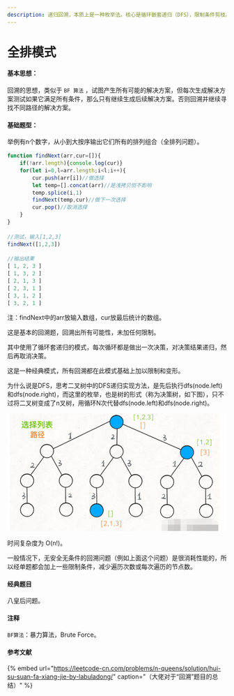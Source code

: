 ```yaml
---
description: 递归回溯，本质上是一种枚举法。核心是循环嵌套递归（DFS），限制条件剪枝。
---
```


# 全排模式

#### 基本思想：

回溯的思想，类似于 `BF 算法` ，试图产生所有可能的解决方案，但每次生成解决方案测试如果它满足所有条件，那么只有继续生成后续解决方案。否则回溯并继续寻找不同路径的解决方案。

#### 基础题型：

举例有n个数字，从小到大按序输出它们所有的排列组合（全排列问题）。

```javascript
function findNext(arr,cur=[]){
    if(!arr.length){console.log(cur)}
    for(let i=0,l=arr.length;i<l;i++){
        cur.push(arr[i])//做选择
        let temp=[].concat(arr)//是浅拷贝但不影响
        temp.splice(i,1)
        findNext(temp,cur)//做下一次选择
        cur.pop()//取消选择
    }
}

//测试，输入[1,2,3]
findNext([1,2,3])

//输出结果
[ 1, 2, 3 ]
[ 1, 3, 2 ]
[ 2, 1, 3 ]
[ 2, 3, 1 ]
[ 3, 1, 2 ]
[ 3, 2, 1 ]
```

注：findNext中的arr放输入数组，cur放最后统计的数组。

这是基本的回溯题，回溯出所有可能性，未加任何限制。

其中使用了循环套递归的模式，每次循环都是做出一次决策，对决策结果递归，然后再取消决策。

这是一种经典模式，所有回溯都在此模式基础上加以限制和变形。

为什么说是DFS，思考二叉树中的DFS递归实现方法，是先后执行dfs\(node.left\)和dfs\(node.right\)，而这里的枚举，也是树的形式（称为决策树，如下图），只不过将二叉树变成了n叉树，用循环N次代替dfs\(node.left\)和dfs\(node.right\)。

![n=3&#x65F6;&#x7684;&#x679A;&#x4E3E;&#x6811;](../../.gitbook/assets/tu-pian-%20%283%29.png)

时间复杂度为 O\(n!\)。

一般情况下，无安全无条件的回溯问题（例如上面这个问题）是很消耗性能的，所以经单题都会加上一些限制条件，减少遍历次数或每次遍历的节点数。

#### 经典题目

八皇后问题。

#### 注释

`BF算法`：暴力算法，Brute Force。

#### 参考文献

{% embed url="https://leetcode-cn.com/problems/n-queens/solution/hui-su-suan-fa-xiang-jie-by-labuladong/" caption="（大佬对于“回溯”题目的总结）" %}




